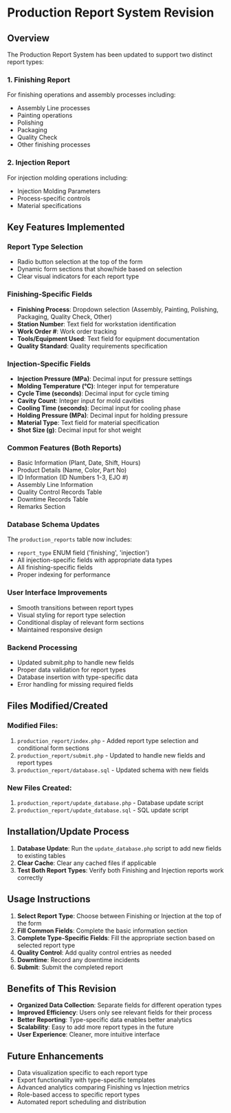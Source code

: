 # Production Report System Revision

## Overview
The Production Report System has been updated to support two distinct report types:

### 1. **Finishing Report**
For finishing operations and assembly processes including:
- Assembly Line processes
- Painting operations
- Polishing
- Packaging
- Quality Check
- Other finishing processes

### 2. **Injection Report**
For injection molding operations including:
- Injection Molding Parameters
- Process-specific controls
- Material specifications

## Key Features Implemented

### Report Type Selection
- Radio button selection at the top of the form
- Dynamic form sections that show/hide based on selection
- Clear visual indicators for each report type

### Finishing-Specific Fields
- **Finishing Process**: Dropdown selection (Assembly, Painting, Polishing, Packaging, Quality Check, Other)
- **Station Number**: Text field for workstation identification
- **Work Order #**: Work order tracking
- **Tools/Equipment Used**: Text field for equipment documentation
- **Quality Standard**: Quality requirements specification

### Injection-Specific Fields
- **Injection Pressure (MPa)**: Decimal input for pressure settings
- **Molding Temperature (°C)**: Integer input for temperature
- **Cycle Time (seconds)**: Decimal input for cycle timing
- **Cavity Count**: Integer input for mold cavities
- **Cooling Time (seconds)**: Decimal input for cooling phase
- **Holding Pressure (MPa)**: Decimal input for holding pressure
- **Material Type**: Text field for material specification
- **Shot Size (g)**: Decimal input for shot weight

### Common Features (Both Reports)
- Basic Information (Plant, Date, Shift, Hours)
- Product Details (Name, Color, Part No)
- ID Information (ID Numbers 1-3, EJO #)
- Assembly Line Information
- Quality Control Records Table
- Downtime Records Table
- Remarks Section

### Database Schema Updates
The `production_reports` table now includes:
- `report_type` ENUM field ('finishing', 'injection')
- All injection-specific fields with appropriate data types
- All finishing-specific fields
- Proper indexing for performance

### User Interface Improvements
- Smooth transitions between report types
- Visual styling for report type selection
- Conditional display of relevant form sections
- Maintained responsive design

### Backend Processing
- Updated submit.php to handle new fields
- Proper data validation for report types
- Database insertion with type-specific data
- Error handling for missing required fields

## Files Modified/Created

### Modified Files:
1. `production_report/index.php` - Added report type selection and conditional form sections
2. `production_report/submit.php` - Updated to handle new fields and report types
3. `production_report/database.sql` - Updated schema with new fields

### New Files Created:
1. `production_report/update_database.php` - Database update script
2. `production_report/update_database.sql` - SQL update script

## Installation/Update Process

1. **Database Update**: Run the `update_database.php` script to add new fields to existing tables
2. **Clear Cache**: Clear any cached files if applicable
3. **Test Both Report Types**: Verify both Finishing and Injection reports work correctly

## Usage Instructions

1. **Select Report Type**: Choose between Finishing or Injection at the top of the form
2. **Fill Common Fields**: Complete the basic information section
3. **Complete Type-Specific Fields**: Fill the appropriate section based on selected report type
4. **Quality Control**: Add quality control entries as needed
5. **Downtime**: Record any downtime incidents
6. **Submit**: Submit the completed report

## Benefits of This Revision

- **Organized Data Collection**: Separate fields for different operation types
- **Improved Efficiency**: Users only see relevant fields for their process
- **Better Reporting**: Type-specific data enables better analytics
- **Scalability**: Easy to add more report types in the future
- **User Experience**: Cleaner, more intuitive interface

## Future Enhancements

- Data visualization specific to each report type
- Export functionality with type-specific templates
- Advanced analytics comparing Finishing vs Injection metrics
- Role-based access to specific report types
- Automated report scheduling and distribution

